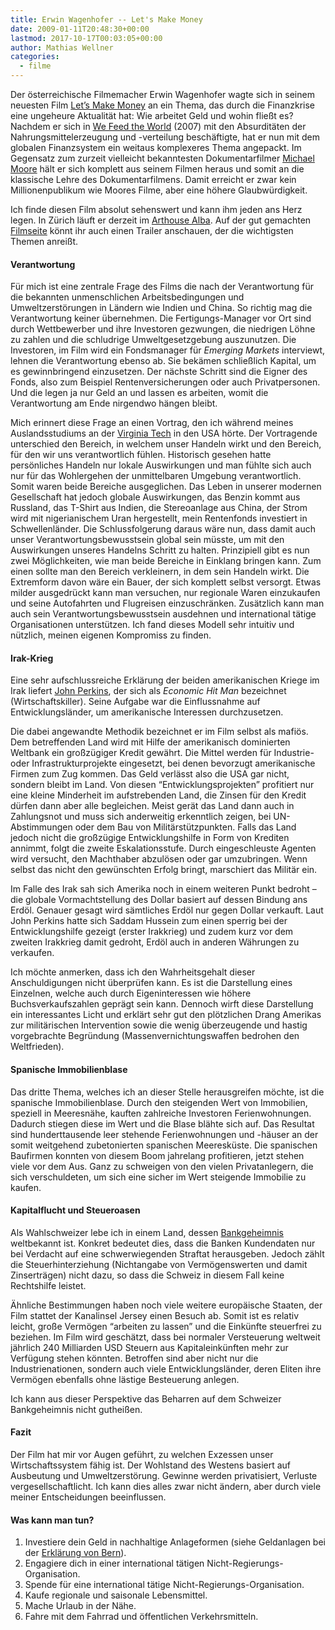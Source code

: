 ```yaml
---
title: Erwin Wagenhofer -- Let's Make Money
date: 2009-01-11T20:48:30+00:00
lastmod: 2017-10-17T00:03:05+00:00
author: Mathias Wellner
categories:
  - filme
---
```

Der österreichische Filmemacher Erwin Wagenhofer wagte sich in seinem neuesten Film [Let&#8217;s Make Money](http://www.letsmakemoney.at) an ein Thema, das durch die Finanzkrise eine ungeheure Aktualität hat: Wie arbeitet Geld und wohin fließt es? Nachdem er sich in [We Feed the World](http://www.we-feed-the-world.at/) (2007) mit den Absurditäten der Nahrungsmittelerzeugung und -verteilung beschäftigte, hat er nun mit dem globalen Finanzsystem ein weitaus komplexeres Thema angepackt. Im Gegensatz zum zurzeit vielleicht bekanntesten Dokumentarfilmer [Michael Moore](http://de.wikipedia.org/wiki/Michael_Moore) hält er sich komplett aus seinem Filmen heraus und somit an die klassische Lehre des Dokumentarfilmens. Damit erreicht er zwar kein Millionenpublikum wie Moores Filme, aber eine höhere Glaubwürdigkeit.

Ich finde diesen Film absolut sehenswert und kann ihm jeden ans Herz legen. In Zürich läuft er derzeit im [Arthouse Alba](http://www.arthouse.ch/). Auf der gut gemachten [Filmseite](http://www.letsmakemoney.at) könnt ihr auch einen Trailer anschauen, der die wichtigsten Themen anreißt.

#### Verantwortung

Für mich ist eine zentrale Frage des Films die nach der Verantwortung für die bekannten unmenschlichen Arbeitsbedingungen und Umweltzerstörungen in Ländern wie Indien und China. So richtig mag die Verantwortung keiner übernehmen. Die Fertigungs-Manager vor Ort sind durch Wettbewerber und ihre Investoren gezwungen, die niedrigen Löhne zu zahlen und die schludrige Umweltgesetzgebung auszunutzen. Die Investoren, im Film wird ein Fondsmanager für _Emerging Markets_ interviewt, lehnen die Verantwortung ebenso ab. Sie bekämen schließlich Kapital, um es gewinnbringend einzusetzen. Der nächste Schritt sind die Eigner des Fonds, also zum Beispiel Rentenversicherungen oder auch Privatpersonen. Und die legen ja nur Geld an und lassen es arbeiten, womit die Verantwortung am Ende nirgendwo hängen bleibt.

Mich erinnert diese Frage an einen Vortrag, den ich während meines Auslandsstudiums an der [Virginia Tech](http://www.vt.edu/) in den USA hörte. Der Vortragende unterschied den Bereich, in welchem unser Handeln wirkt und den Bereich, für den wir uns verantwortlich fühlen. Historisch gesehen hatte persönliches Handeln nur lokale Auswirkungen und man fühlte sich auch nur für das Wohlergehen der unmittelbaren Umgebung verantwortlich. Somit waren beide Bereiche ausgeglichen. Das Leben in unserer modernen Gesellschaft hat jedoch globale Auswirkungen, das Benzin kommt aus Russland, das T-Shirt aus Indien, die Stereoanlage aus China, der Strom wird mit nigerianischem Uran hergestellt, mein Rentenfonds investiert in Schwellenländer. Die Schlussfolgerung daraus wäre nun, dass damit auch unser Verantwortungsbewusstsein global sein müsste, um mit den Auswirkungen unseres Handelns Schritt zu halten. Prinzipiell gibt es nun zwei Möglichkeiten, wie man beide Bereiche in Einklang bringen kann. Zum einen sollte man den Bereich verkleinern, in dem sein Handeln wirkt. Die Extremform davon wäre ein Bauer, der sich komplett selbst versorgt. Etwas milder ausgedrückt kann man versuchen, nur regionale Waren einzukaufen und seine Autofahrten und Flugreisen einzuschränken. Zusätzlich kann man auch sein Verantwortungsbewusstsein ausdehnen und international tätige Organisationen unterstützen. Ich fand dieses Modell sehr intuitiv und nützlich, meinen eigenen Kompromiss zu finden.

#### Irak-Krieg

Eine sehr aufschlussreiche Erklärung der beiden amerikanischen Kriege im Irak liefert [John Perkins](http://de.wikipedia.org/wiki/John_Perkins_%28Autor%29), der sich als _Economic Hit Man_ bezeichnet (Wirtschaftskiller). Seine Aufgabe war die Einflussnahme auf Entwicklungsländer, um amerikanische Interessen durchzusetzen.

Die dabei angewandte Methodik bezeichnet er im Film selbst als mafiös. Dem betreffenden Land wird mit Hilfe der amerikanisch dominierten Weltbank ein großzügiger Kredit gewährt. Die Mittel werden für Industrie- oder Infrastrukturprojekte eingesetzt, bei denen bevorzugt amerikanische Firmen zum Zug kommen. Das Geld verlässt also die USA gar nicht, sondern bleibt im Land. Von diesen &#8220;Entwicklungsprojekten&#8221; profitiert nur eine kleine Minderheit im aufstrebenden Land, die Zinsen für den Kredit dürfen dann aber alle begleichen. Meist gerät das Land dann auch in Zahlungsnot und muss sich anderweitig erkenntlich zeigen, bei UN-Abstimmungen oder dem Bau von Militärstützpunkten. Falls das Land jedoch nicht die großzügige Entwicklungshilfe in Form von Krediten annimmt, folgt die zweite Eskalationsstufe. Durch eingeschleuste Agenten wird versucht, den Machthaber abzulösen oder gar umzubringen. Wenn selbst das nicht den gewünschten Erfolg bringt, marschiert das Militär ein.

Im Falle des Irak sah sich Amerika noch in einem weiteren Punkt bedroht &ndash; die globale Vormachtstellung des Dollar basiert auf dessen Bindung ans Erdöl. Genauer gesagt wird sämtliches Erdöl nur gegen Dollar verkauft. Laut John Perkins hatte sich Saddam Hussein zum einen sperrig bei der Entwicklungshilfe gezeigt (erster Irakkrieg) und zudem kurz vor dem zweiten Irakkrieg damit gedroht, Erdöl auch in anderen Währungen zu verkaufen.

Ich möchte anmerken, dass ich den Wahrheitsgehalt dieser Anschuldigungen nicht überprüfen kann. Es ist die Darstellung eines Einzelnen, welche auch durch Eigeninteressen wie höhere Buchsverkaufszahlen geprägt sein kann. Dennoch wirft diese Darstellung ein interessantes Licht und erklärt sehr gut den plötzlichen Drang Amerikas zur militärischen Intervention sowie die wenig überzeugende und hastig vorgebrachte Begründung (Massenvernichtungswaffen bedrohen den Weltfrieden).

#### Spanische Immobilienblase

Das dritte Thema, welches ich an dieser Stelle herausgreifen möchte, ist die spanische Immobilienblase. Durch den steigenden Wert von Immobilien, speziell in Meeresnähe, kauften zahlreiche Investoren Ferienwohnungen. Dadurch stiegen diese im Wert und die Blase blähte sich auf. Das Resultat sind hunderttausende leer stehende Ferienwohnungen und -häuser an der somit weitgehend zubetonierten spanischen Meeresküste. Die spanischen Baufirmen konnten von diesem Boom jahrelang profitieren, jetzt stehen viele vor dem Aus. Ganz zu schweigen von den vielen Privatanlegern, die sich verschuldeten, um sich eine sicher im Wert steigende Immobilie zu kaufen.

#### Kapitalflucht und Steueroasen

Als Wahlschweizer lebe ich in einem Land, dessen [Bankgeheimnis](http://de.wikipedia.org/wiki/Schweizer_Bankgeheimnis) weltbekannt ist. Konkret bedeutet dies, dass die Banken Kundendaten nur bei Verdacht auf eine schwerwiegenden Straftat herausgeben. Jedoch zählt die Steuerhinterziehung (Nichtangabe von Vermögenswerten und damit Zinserträgen) nicht dazu, so dass die Schweiz in diesem Fall keine Rechtshilfe leistet.

Ähnliche Bestimmungen haben noch viele weitere europäische Staaten, der Film stattet der Kanalinsel Jersey einen Besuch ab. Somit ist es relativ leicht, große Vermögen &#8220;arbeiten zu lassen&#8221; und die Einkünfte steuerfrei zu beziehen. Im Film wird geschätzt, dass bei normaler Versteuerung weltweit jährlich 240 Milliarden USD Steuern aus Kapitaleinkünften mehr zur Verfügung stehen könnten. Betroffen sind aber nicht nur die Industrienationen, sondern auch viele Entwicklungsländer, deren Eliten ihre Vermögen ebenfalls ohne lästige Besteuerung anlegen.

Ich kann aus dieser Perspektive das Beharren auf dem Schweizer Bankgeheimnis nicht gutheißen.

#### Fazit

Der Film hat mir vor Augen geführt, zu welchen Exzessen unser Wirtschaftssystem fähig ist. Der Wohlstand des Westens basiert auf Ausbeutung und Umweltzerstörung. Gewinne werden privatisiert, Verluste vergesellschaftlicht. Ich kann dies alles zwar nicht ändern, aber durch viele meiner Entscheidungen beeinflussen.

#### Was kann man tun?

  1. Investiere dein Geld in nachhaltige Anlageformen (siehe Geldanlagen bei der [Erklärung von Bern](https://www.evb.ch)).
  2. Engagiere dich in einer international tätigen Nicht-Regierungs-Organisation.
  3. Spende für eine international tätige Nicht-Regierungs-Organisation.
  4. Kaufe regionale und saisonale Lebensmittel.
  5. Mache Urlaub in der Nähe.
  6. Fahre mit dem Fahrrad und öffentlichen Verkehrsmitteln.